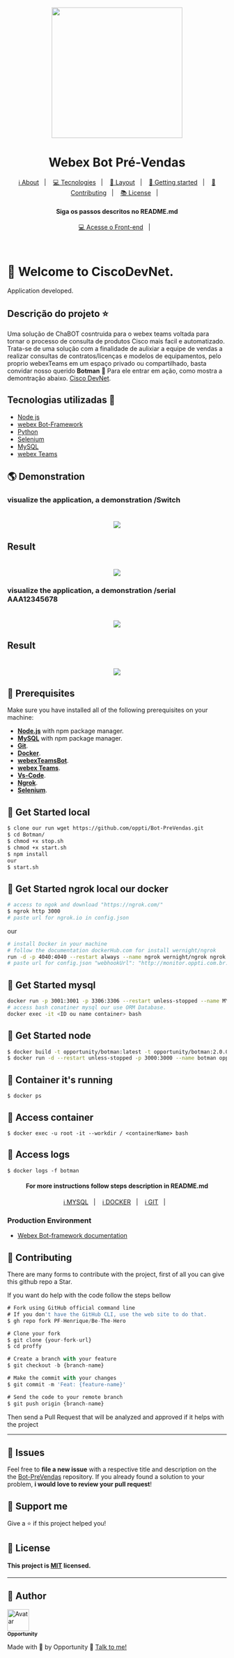 <h1 align="center">
    <img src="https://github.com/oppti/Botman/blob/master/.Docs/assets/robot-microsoft.png" width= "300px;" height= "300px;" />
</h1>

<h1 align='center'>Webex Bot Pré-Vendas</h1>

<p align="center">
  <a href="#-about-project">ℹ️ About</a>&nbsp;&nbsp;&nbsp;|&nbsp;&nbsp;&nbsp;
  <a href="#-tecnologias-and-packages">💻 Tecnologies</a>&nbsp;&nbsp;&nbsp;|&nbsp;&nbsp;&nbsp;
  <a href="#-layout">🔖 Layout</a>&nbsp;&nbsp;&nbsp;|&nbsp;&nbsp;&nbsp;
  <a href="#-getting-started">🚀 Getting started</a>&nbsp;&nbsp;&nbsp;|&nbsp;&nbsp;&nbsp;
  <a href="#-Contributing">🤝 Contributing</a>&nbsp;&nbsp;&nbsp;|&nbsp;&nbsp;&nbsp;
  <a href="#-license">📚 License</a>&nbsp;&nbsp;&nbsp;|&nbsp;&nbsp;&nbsp;  
</p>

<h4 align="center">
     Siga os passos descritos no README.md
</h4>

<p align="center">
  <a href="https://github.com/oppti/Botman">💻 Acesse o Front-end</a>&nbsp;&nbsp;&nbsp;|&nbsp;&nbsp;&nbsp;
</p>
<br>

# 🚀 Welcome to CiscoDevNet.

Application developed.

## Descrição do projeto :star:

Uma solução de ChaBOT cosntruida para o webex teams voltada para tornar o processo de consulta de produtos Cisco mais facil e automatizado.
Trata-se de uma solução com a finalidade de aulixiar a equipe de vendas a realizar consultas de contratos/licenças e modelos de equipamentos, pelo proprio webexTeams em um espaço privado ou compartilhado, basta convidar nosso querido **Botman** 🦇 Para ele entrar em ação, como mostra a demontração abaixo. [Cisco DevNet](https://developer.cisco.com/).

## Tecnologias utilizadas 🚀

<ul>
    <li><a href="https://nodejs.org/en/" target="_blank">Node js</a></li>
    <li><a href="#" target="_blank">webex Bot-Framework</a></li>
    <li><a href="#" target="_blank">Python</a></li>
    <li><a href="#" target="_blank">Selenium</a></li>
    <li><a href="#" target="_blank">MySQL</a></li>
    <li><a href="#" target="_blank">webex Teams</a></li>
</ul>

## 🌎 Demonstration
### visualize the application, a demonstration **/Switch**

<h1 align="center">
    <img src="https://github.com/oppti/Botman/blob/master/.Docs/assets/Screenshot%202020-11-19%20150226.png" />
</h1>

## Result

<h1 align="center">
    <img src="https://github.com/oppti/Botman/blob/master/.Docs/assets/Screenshot%202020-11-19%20150404.png" />
</h1>

### visualize the application, a demonstration **/serial AAA12345678**

<h1 align="center">
    <img src="https://github.com/oppti/Botman/blob/master/.Docs/assets/Screenshot%202020-11-19%20150044.png" />
</h1>

## Result

<h1 align="center">
    <img src="https://github.com/oppti/Botman/blob/master/.Docs/assets/Screenshot%202020-11-19%20150123.png" />
</h1>

## 🧰 Prerequisites
Make sure you have installed all of the following prerequisites on your machine:

* **[Node.js](https://nodejs.org/en/download/)** with npm package manager.
* **[MySQL](https://nodejs.org/en/download/)** with npm package manager.
* **[Git](https://git-scm.com/downloads)**.
* **[Docker](https://www.docker.com/)**.
* **[webexTeamsBot](https://pypi.org/project/webexteamsbot/)**.
* **[webex Teams](https://teams.webex.com/)**.
* **[Vs-Code](https://code.visualstudio.com/download)**.
* **[Ngrok](https://ngrok.com/download)**.
* **[Selenium](https://medium.com/ananoterminal/install-selenium-on-windows-f4b6bc6747e4)**.


## 🔧 Get Started local
```sh
$ clone our run wget https://github.com/oppti/Bot-PreVendas.git
$ cd Botman/
$ chmod +x stop.sh
$ chmod +x start.sh
$ npm install
our
$ start.sh
```

## 🔧 Get Started ngrok local our docker
```sh
# access to ngok and download "https://ngrok.com/"
$ ngrok http 3000
# paste url for ngrok.io in config.json
```
our 

```sh
# install Docker in your machine
# follow the documentation dockerHub.com for install wernight/ngrok
run -d -p 4040:4040 --restart always --name ngrok wernight/ngrok ngrok http 192.168.0.72:8081
# paste url for config.json "webhookUrl": "http://monitor.oppti.com.br:3000",

```
## 🔧 Get Started mysql
```sh
docker run -p 3001:3001 -p 3306:3306 --restart unless-stopped --name MYSQL-BOT -e MYSQL_ROOT_PASSWORD=root -d mysql:5.7
# access bash conatiner mysql our use ORM Database.
docker exec -it <ID ou name container> bash
```

## 🔧 Get Started node
```sh
$ docker build -t opportunity/botman:latest -t opportunity/botman:2.0.0 .
$ docker run -d --restart unless-stopped -p 3000:3000 --name botman opportunity/botman
```

## 🔧 Container it's running
```
$ docker ps
```

## 🔧 Access container
```
$ docker exec -u root -it --workdir / <containerName> bash
```

## 🔧 Access logs
```
$ docker logs -f botman
```

<h4 align="center">
     For more instructions follow steps description in README.md
</h4>

<p align="center">
  <a href="https://github.com/oppti/Bot-PreVendas/blob/master/.Docs/Comandos.MySQL.md">ℹ️ MYSQL</a>&nbsp;&nbsp;&nbsp;|&nbsp;&nbsp;&nbsp;
  <a href="https://github.com/oppti/Bot-PreVendas/blob/master/.Docs/Comandos.docker.md">ℹ️ DOCKER</a>&nbsp;&nbsp;&nbsp;|&nbsp;&nbsp;&nbsp;
  <a href="https://github.com/oppti/Bot-PreVendas/blob/master/.Docs/Comandos.git.md">ℹ️ GIT</a>&nbsp;&nbsp;&nbsp;|&nbsp;&nbsp;&nbsp;
</p>

### Production Environment
* [Webex Bot-framework documentation](https://github.com/WebexSamples/webex-node-bot-framework)

## 🤝 Contributing
There are many forms to contribute with the project, first of all you can give this github repo a Star.

If you want do help with the code follow the steps bellow

```ts
# Fork using GitHub official command line
# If you don't have the GitHub CLI, use the web site to do that.
$ gh repo fork PF-Henrique/Be-The-Hero

# Clone your fork
$ git clone {your-fork-url}
$ cd proffy

# Create a branch with your feature
$ git checkout -b {branch-name}

# Make the commit with your changes
$ git commit -m 'Feat: {feature-name}'

# Send the code to your remote branch
$ git push origin {branch-name}
```

Then send a Pull Request that will be analyzed and approved if it helps with the project

---
## 🐛 Issues

Feel free to **file a new issue** with a respective title and description on the the [Bot-PreVendas](https://github.com/oppti/Bot-PreVendas/issues) repository. If you already found a solution to your problem, **i would love to review your pull request**!


## 💓 Support me
Give a ⭐️ if this project helped you!

## 📝 License
#### This project is [MIT](LICENSE) licensed. 
---

## 👤 Author

<a href="https://github.com/oppti">
  <img src="https://avatars2.githubusercontent.com/u/56740481?s=400&u=cea6412011266f7809f4958cb369536956490a67&v=4" width= "50px;" height= "50px;" alt="Avatar"/>
  <br />
 <sub>
  <b>
    Opportunity
  </b>
</sub>
</a> 
<a href="<a href="https://github.com/oppt/" title="Opportunity"></a>

<br />

Made with 💙 by Opportunity 👋 [Talk to me!](https://www.linkedin.com/in/opportunity-tecnologia-6735a6167/)
